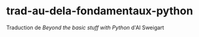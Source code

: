 # trad-au-dela-fondamentaux-python
Traduction de *Beyond the basic stuff with Python*  d'Al Sweigart
